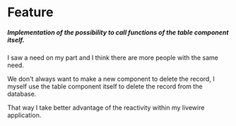 # Feature

##### Implementation of the possibility to call functions of the table component itself.

I saw a need on my part and I think there are more people with the same need.

We don't always want to make a new component to delete the record, I myself use the table component itself to delete the record from the database.

That way I take better advantage of the reactivity within my livewire application.